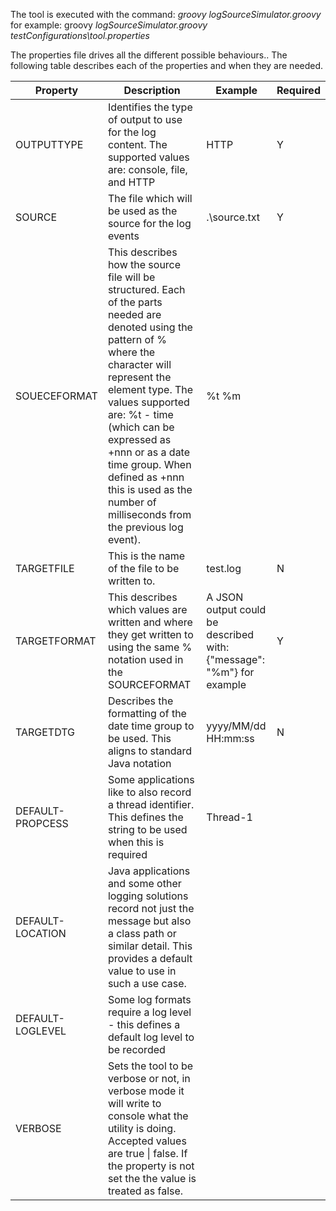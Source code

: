 The tool is executed with the command: *groovy logSourceSimulator.groovy <properties file>* for example: groovy *logSourceSimulator.groovy testConfigurations\\tool.properties*

The properties file drives all the different possible behaviours.. The following table describes each of the properties and when they are needed.



| Property         | Description                                                  | Example                                                      | Required |
| ---------------- | ------------------------------------------------------------ | ------------------------------------------------------------ | -------- |
| OUTPUTTYPE       | Identifies the type of output to use for the log content. The supported values are: console, file, and HTTP | HTTP                                                         | Y        |
| SOURCE           | The file which will be used as the source for the log events | .\source.txt                                                 | Y        |
| SOUECEFORMAT     | This describes how the source file will be structured. Each of the parts needed are denoted using the pattern of %<character> where the character will represent the element type.  The values supported are:  %t - time (which can be expressed as +nnn or as a date time group. When defined as +nnn this is used as the number of milliseconds from the previous log event). | %t %m                                                        |          |
| TARGETFILE       | This is the name of the file to be written to.               | test.log                                                     | N        |
| TARGETFORMAT     | This describes which values are written and where they get written to using the same %<character> notation used in the SOURCEFORMAT | A JSON output could be described with:{"message": "%m"} for example | Y        |
| TARGETDTG        | Describes the formatting of the date time group to be used. This aligns to standard Java notation | yyyy/MM/dd HH:mm:ss                                          | N        |
| DEFAULT-PROPCESS | Some applications like to also record a thread identifier. This defines the string to be used when this is required | Thread-1                                                     |          |
| DEFAULT-LOCATION | Java applications and some other logging solutions record not just the message but also a class path or similar detail. This provides a default value to use in such a use case. |                                                              |          |
| DEFAULT-LOGLEVEL | Some log formats require a log level - this defines a default log level to be recorded |                                                              |          |
| VERBOSE          | Sets the tool to be verbose or not, in verbose mode it will write to console what the utility is doing.  Accepted values are true \|  false.  If the property is not set the the value is treated as false. |                                                              |          |





